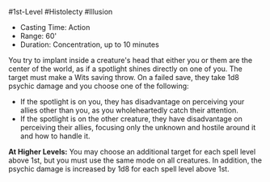 #1st-Level #Histolecty #Illusion
 
- Casting Time: Action
- Range: 60'
- Duration: Concentration, up to 10 minutes  

You try to implant inside a creature's head that either you or them are the center of the world, as if a spotlight shines directly on one of you. The target must make a Wits saving throw. On a failed save, they take 1d8 psychic damage and you choose one of the following:

- If the spotlight is on you, they has disadvantage on perceiving your allies other than you, as you wholeheartedly catch their attention.
- If the spotlight is on the other creature, they have disadvantage on perceiving their allies, focusing only the unknown and hostile around it and how to handle it.
 
**At Higher Levels:** You may choose an additional target for each spell level above 1st, but you must use the same mode on all creatures. In addition, the psychic damage is increased by 1d8 for each spell level above 1st.